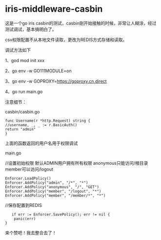 # iris-middleware-casbin
这是一个go iris casbin的测试，casbin刚开始接触的时候，非常让人糊涂，经过测试调试，基本搞明白了。

csv权限配置不从本地文件读取，更改为REDIS方式存储和读取。

调试方法如下

1、god mod init xxx

2、go env -w GO111MODULE=on

3、go env -w GOPROXY=https://goproxy.cn,direct

4、go run main.go





注意细节：

casbin/casbin.go

    func Username(r *http.Request) string {
    //username, _, _ := r.BasicAuth()
    return "admin"
    }

上面的函数返回的用户名用于权限调试


main.go

//设置初始权限 默认ADMIN用户拥有所有权限  anonymous只能访问/根目录   member可以访问/logout


	Enforcer.LoadPolicy()  
	Enforcer.AddPolicy("admin", "/*", "*")
	Enforcer.AddPolicy("anonymous", "/", "GET")
	Enforcer.AddPolicy("member", "/logout", "*")
	Enforcer.AddPolicy("member", "/member/*", "*")
  
  //保存配置到REDIS
  
  
       if err := Enforcer.SavePolicy(); err != nil {
		panic(err)
	}


来个赞吧！我去整合去了！


